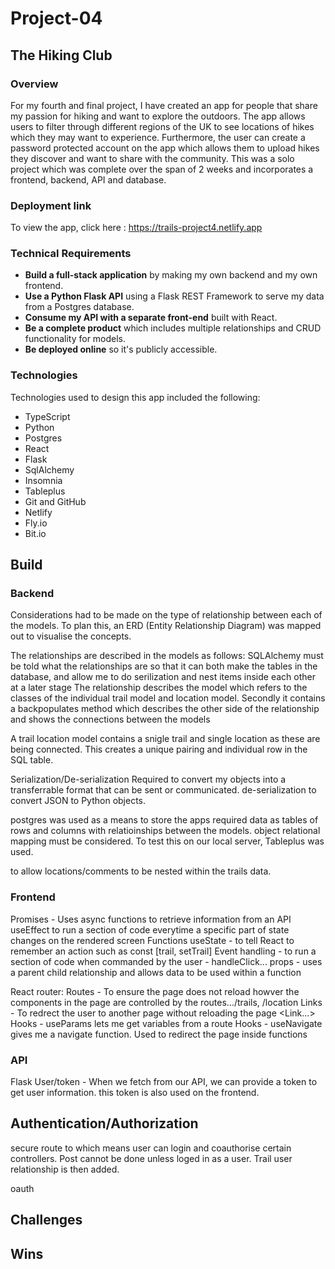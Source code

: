# Project-04
## The Hiking Club
### Overview

For my fourth and final project, I have created an app for people that share my passion for hiking and want to explore the outdoors. The app allows users to filter through different regions of the UK to see locations of hikes which they may want to experience. Furthermore, the user can create a password protected account on the app which allows them to upload hikes they discover and want to share with the community. This was a solo project which was complete over the span of 2 weeks and incorporates a frontend, backend, API and database.

### Deployment link

To view the app, click here : https://trails-project4.netlify.app

### Technical Requirements

* **Build a full-stack application** by making my own backend and my own frontend.
* **Use a Python Flask API** using a Flask REST Framework to serve my data from a Postgres database.
* **Consume my API with a separate front-end** built with React.
* **Be a complete product** which includes multiple relationships and CRUD functionality for models.
* **Be deployed online** so it's publicly accessible.


### Technologies

Technologies used to design this app included the following:

* TypeScript
* Python
* Postgres
* React
* Flask
* SqlAlchemy
* Insomnia
* Tableplus
* Git and GitHub
* Netlify
* Fly.io
* Bit.io


## Build

### Backend

Considerations had to be made on the type of relationship between each of the models. To plan this, an ERD (Entity Relationship Diagram) was mapped out to visualise the concepts.
![]()

The relationships are described in the models as follows:
SQLAlchemy must be told what the relationships are so that it can both make the tables in the database, and allow me to do serilization and nest items inside each other at a later stage
The relationship describes the model which refers to the classes of the individual trail model and location model. Secondly it contains a backpopulates method which describes the other side of the relationship and shows the connections between the models

A trail location model contains a snigle trail and single location as these are being connected. This creates a unique pairing and individual row in the SQL table.

Serialization/De-serialization
Required to convert my objects into a transferrable format that can be sent or communicated.
de-serialization to convert JSON to Python objects.

postgres was used as a means to store the apps required data as tables of rows and columns with relatioinships between the models. object relational mapping must be considered. To test this on our local server, Tableplus was used.

to allow locations/comments to be nested within the trails data.


### Frontend

Promises - Uses async functions to retrieve information from an API
useEffect to run a section of code everytime a specific part of state changes on the rendered screen
Functions
useState - to tell React to remember an action such as const [trail, setTrail]
Event handling - to run a section of code when commanded by the user - handleClick...
props - uses a parent child relationship and allows data to be used within a function

React router:
Routes - To ensure the page does not reload howver the components in the page are controlled by the routes.../trails, /location
Links - To redrect the user to another page without reloading the page <Link...>
Hooks - useParams lets me get variables from a route
Hooks - useNavigate gives me a navigate function. Used to redirect the page inside functions


### API
Flask
User/token - When we fetch from our API, we can provide a token to get user information. this token is also used on the frontend.


## Authentication/Authorization
secure route to which means user can login and coauthorise certain controllers. Post cannot be done unless loged in as a user.
Trail user relationship is then added.


oauth

## Challenges

## Wins

